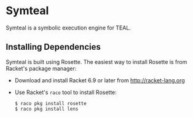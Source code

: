 # Symteal

Symteal is a symbolic execution engine for TEAL.

## Installing Dependencies 

Symteal is built using Rosette. The easiest way to install Rosette is from Racket's package manager:

* Download and install Racket 6.9 or later from http://racket-lang.org

* Use Racket's `raco` tool to install Rosette:

  ```
  $ raco pkg install rosette
  $ raco pkg install lens
  ```
  
